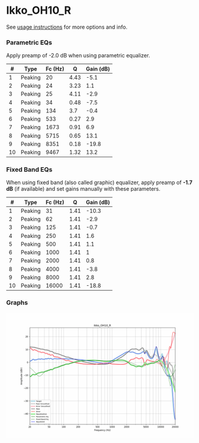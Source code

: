 # Ikko_OH10_R
See [usage instructions](https://github.com/jaakkopasanen/AutoEq#usage) for more options and info.

### Parametric EQs
Apply preamp of -2.0 dB when using parametric equalizer.

|   # | Type    |   Fc (Hz) |    Q |   Gain (dB) |
|-----|---------|-----------|------|-------------|
|   1 | Peaking |        20 | 4.43 |        -5.1 |
|   2 | Peaking |        24 | 3.23 |         1.1 |
|   3 | Peaking |        25 | 4.11 |        -2.9 |
|   4 | Peaking |        34 | 0.48 |        -7.5 |
|   5 | Peaking |       134 | 3.7  |        -0.4 |
|   6 | Peaking |       533 | 0.27 |         2.9 |
|   7 | Peaking |      1673 | 0.91 |         6.9 |
|   8 | Peaking |      5715 | 0.65 |        13.1 |
|   9 | Peaking |      8351 | 0.18 |       -19.8 |
|  10 | Peaking |      9467 | 1.32 |        13.2 |

### Fixed Band EQs
When using fixed band (also called graphic) equalizer, apply preamp of **-1.7 dB** (if available) and set gains manually with these parameters.

|   # | Type    |   Fc (Hz) |    Q |   Gain (dB) |
|-----|---------|-----------|------|-------------|
|   1 | Peaking |        31 | 1.41 |       -10.3 |
|   2 | Peaking |        62 | 1.41 |        -2.9 |
|   3 | Peaking |       125 | 1.41 |        -0.7 |
|   4 | Peaking |       250 | 1.41 |         1.6 |
|   5 | Peaking |       500 | 1.41 |         1.1 |
|   6 | Peaking |      1000 | 1.41 |         1   |
|   7 | Peaking |      2000 | 1.41 |         0.8 |
|   8 | Peaking |      4000 | 1.41 |        -3.8 |
|   9 | Peaking |      8000 | 1.41 |         2.8 |
|  10 | Peaking |     16000 | 1.41 |       -18.8 |

### Graphs
![](./Ikko_OH10_R.png)
